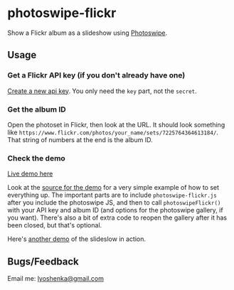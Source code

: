 # photoswipe-flickr

Show a Flickr album as a slideshow using [Photoswipe](http://photoswipe.com/).

## Usage

### Get a Flickr API key (if you don't already have one)

[Create a new api key](https://www.flickr.com/services/apps/create/apply/?). You only need the `key` part, not the `secret`.

### Get the album ID

Open the photoset in Flickr, then look at the URL. It should look something like `https://www.flickr.com/photos/your_name/sets/7225764364613184/`. That
string of numbers at the end is the album ID.

### Check the demo

[Live demo here](http://lyoshenka.github.io/photoswipe-flickr/demo.html)

Look at the [source for the demo](https://github.com/lyoshenka/photoswipe-flickr/blob/master/demo.html) for a very simple example of how to set everything up. The
important parts are to include `photoswipe-flickr.js` after you include the photoswipe JS, and then to call `photoswipeFlickr()` with your API key and
album ID (and options for the photoswipe gallery, if you want). There's also a bit of extra code to reopen the gallery after it has been closed, but
that's optional.

Here's [another demo](http://i.grin.io/iceland/slideshow.html) of the slideslow in action.

## Bugs/Feedback

Email me: lyoshenka@gmail.com
